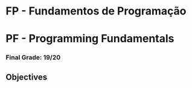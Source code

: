 # FP - Fundamentos de Programação
# PF - Programming Fundamentals
### Final Grade: 19/20

## Objectives


